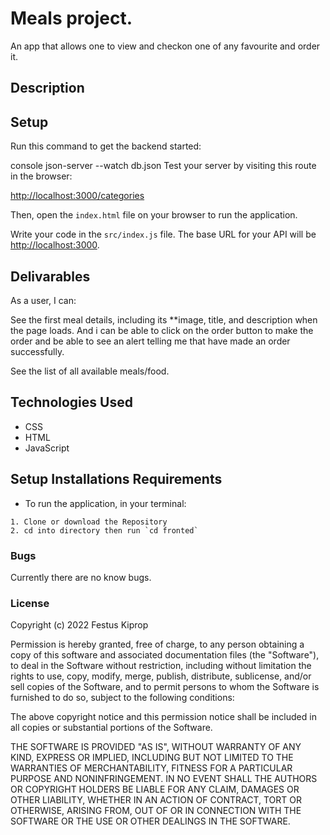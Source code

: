# Meals project.

An app that allows one to view and checkon one of any favourite and order it.



## Description



## Setup

Run this command to get the backend started:

console
json-server --watch db.json
Test your server by visiting this route in the browser:

[http://localhost:3000/categories](http://localhost:3000/categories)

Then, open the `index.html` file on your browser to run the application.

Write your code in the `src/index.js` file. The base URL for your API will be
[http://localhost:3000](http://localhost:3000).

## Delivarables
As a user, I can:

 See the first meal details, including its **image, title, and description when the page loads. And i can be able to click on the order button to make the order and be able to see an alert telling me that have made an order successfully. 

 See the list of all available meals/food.

## Technologies Used 

- CSS
- HTML
- JavaScript



## Setup Installations Requirements
   * To run the application, in your terminal:

    1. Clone or download the Repository
    2. cd into directory then run `cd fronted`


### Bugs 
    
    
Currently there are no know bugs.


### License

Copyright (c) 2022 Festus Kiprop

Permission is hereby granted, free of charge, to any person obtaining a copy of this software and associated documentation files (the "Software"), to deal in the Software without restriction, including without limitation the rights to use, copy, modify, merge, publish, distribute, sublicense, and/or sell copies of the Software, and to permit persons to whom the Software is furnished to do so, subject to the following conditions:

The above copyright notice and this permission notice shall be included in all copies or substantial portions of the Software.

THE SOFTWARE IS PROVIDED "AS IS", WITHOUT WARRANTY OF ANY KIND, EXPRESS OR IMPLIED, INCLUDING BUT NOT LIMITED TO THE WARRANTIES OF MERCHANTABILITY, FITNESS FOR A PARTICULAR PURPOSE AND NONINFRINGEMENT. IN NO EVENT SHALL THE AUTHORS OR COPYRIGHT HOLDERS BE LIABLE FOR ANY CLAIM, DAMAGES OR OTHER LIABILITY, WHETHER IN AN ACTION OF CONTRACT, TORT OR OTHERWISE, ARISING FROM, OUT OF OR IN CONNECTION WITH THE SOFTWARE OR THE USE OR OTHER DEALINGS IN THE SOFTWARE.